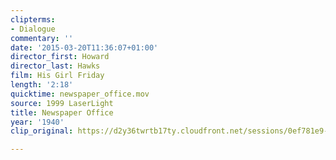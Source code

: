 ```yaml
---
clipterms:
- Dialogue
commentary: ''
date: '2015-03-20T11:36:07+01:00'
director_first: Howard
director_last: Hawks
film: His Girl Friday
length: '2:18'
quicktime: newspaper_office.mov
source: 1999 LaserLight
title: Newspaper Office
year: '1940'
clip_original: https://d2y36twrtb17ty.cloudfront.net/sessions/0ef781e9-7f83-409f-9911-a9b301739859/5b59629e-82a6-45a7-8565-a9b301739862-5b1630ca-1449-47db-9fb2-a9b30174640f.mp4

---
```

